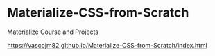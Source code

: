 # Materialize-CSS-from-Scratch
Materialize Course and Projects

https://vascojm82.github.io/Materialize-CSS-from-Scratch/index.html
